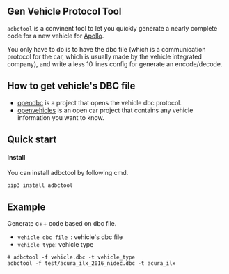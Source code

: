 ## Gen Vehicle Protocol Tool
`adbctool` is a convinent tool to let you quickly generate a nearly complete code for a new vehicle for [Apollo](https://github.com/ApolloAuto/apollo).

You only have to do is to have the dbc file (which is a communication protocol for the car, which is usually made by the vehicle integrated company), and write a less 10 lines config for generate an encode/decode.

## How to get vehicle's DBC file
- [opendbc](https://github.com/commaai/opendbc) is a project that opens the vehicle dbc protocol.
- [openvehicles](https://docs.openvehicles.com/en/latest/index.html) is an open car project that contains any vehicle information you want to know.

## Quick start

#### Install
You can install adbctool by following cmd.
```shell
pip3 install adbctool
```

## Example
Generate c++ code based on dbc file.

* `vehicle dbc file `: vehicle's dbc file
* `vehicle type`: vehicle type

```shell
# adbctool -f vehicle.dbc -t vehicle_type
adbctool -f test/acura_ilx_2016_nidec.dbc -t acura_ilx
```
